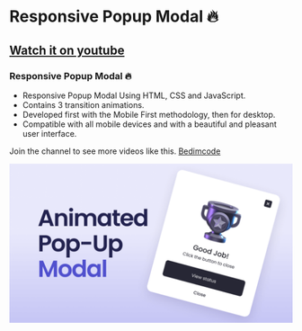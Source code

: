 # Responsive Popup Modal 🔥
## [Watch it on youtube](https://youtu.be/F3ABpPwexCg)
### Responsive Popup Modal 🔥

- Responsive Popup Modal Using HTML, CSS and JavaScript.
- Contains 3 transition animations.
- Developed first with the Mobile First methodology, then for desktop.
- Compatible with all mobile devices and with a beautiful and pleasant user interface.

Join the channel to see more videos like this. [Bedimcode](https://www.youtube.com/c/Bedimcode)

![Modal popup](/preview.png)

